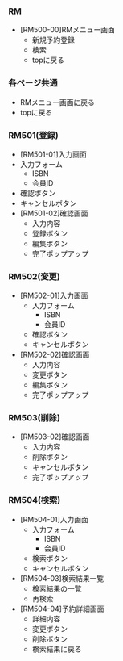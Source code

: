 ### RM
- [RM500-00]RMメニュー画面
  - 新規予約登録
  - 検索
  - topに戻る

### 各ページ共通
- RMメニュー画面に戻る
- topに戻る

### RM501(登録)
-  [RM501-01]入力画面
  - 入力フォーム
    - ISBN
    - 会員ID
  - 確認ボタン 
  - キャンセルボタン
- [RM501-02]確認画面
    - 入力内容
    - 登録ボタン
    - 編集ボタン
    - 完了ポップアップ

### RM502(変更)
- [RM502-01]入力画面
  - 入力フォーム
    - ISBN
    - 会員ID
  - 確認ボタン 
  - キャンセルボタン
- [RM502-02]確認画面
    - 入力内容
    - 変更ボタン
    - 編集ボタン
    - 完了ポップアップ

### RM503(削除)
- [RM503-02]確認画面
    - 入力内容
    - 削除ボタン
    - キャンセルボタン
    - 完了ポップアップ

### RM504(検索)
- [RM504-01]入力画面
  - 入力フォーム
    - ISBN
    - 会員ID
  - 検索ボタン 
  - キャンセルボタン
- [RM504-03]検索結果一覧
  - 検索結果の一覧
  - 再検索
- [RM504-04]予約詳細画面
  -  詳細内容
  -  変更ボタン
  -  削除ボタン
  -  検索結果に戻る
